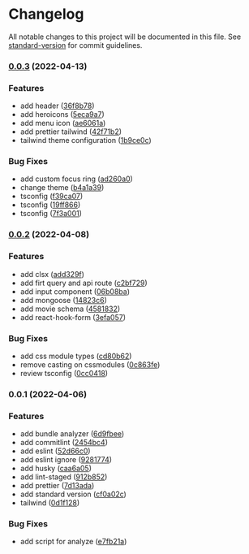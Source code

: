# Changelog

All notable changes to this project will be documented in this file. See [standard-version](https://github.com/conventional-changelog/standard-version) for commit guidelines.

### [0.0.3](https://github.com/fra-malagisi/fm-next/compare/v0.0.2...v0.0.3) (2022-04-13)


### Features

* add header ([36f8b78](https://github.com/fra-malagisi/fm-next/commit/36f8b78c7a3a3849caedc094d952a875501ab076))
* add heroicons ([5eca9a7](https://github.com/fra-malagisi/fm-next/commit/5eca9a787310a9f7ec7d22255b30485c45bea044))
* add menu icon ([ae6061a](https://github.com/fra-malagisi/fm-next/commit/ae6061a693c99535b48e1f15b66763cebe4bac13))
* add prettier tailwind ([42f71b2](https://github.com/fra-malagisi/fm-next/commit/42f71b2cdb2aa53da90e99dfeabcc90fcd78cc36))
* tailwind theme configuration ([1b9ce0c](https://github.com/fra-malagisi/fm-next/commit/1b9ce0cbb78e114f11264ae1c05710d76103cb0a))


### Bug Fixes

* add custom focus ring ([ad260a0](https://github.com/fra-malagisi/fm-next/commit/ad260a0d11ceb08f00ffb7623341dac2510521ba))
* change theme ([b4a1a39](https://github.com/fra-malagisi/fm-next/commit/b4a1a399906c01d69805bdd416207a0a0a7dd716))
* tsconfig ([f39ca07](https://github.com/fra-malagisi/fm-next/commit/f39ca079ad67786b40a42a3e5592314d7fe33ec4))
* tsconfig ([19ff866](https://github.com/fra-malagisi/fm-next/commit/19ff866f52dc20fd18dfbaa06364710de3854fdf))
* tsconfig ([7f3a001](https://github.com/fra-malagisi/fm-next/commit/7f3a0011eec2b34d1a3773c4c9554445fa14ef13))

### [0.0.2](https://github.com/fra-malagisi/fm-next/compare/v0.0.1...v0.0.2) (2022-04-08)


### Features

* add clsx ([add329f](https://github.com/fra-malagisi/fm-next/commit/add329f623db3c305f0bc8fa8038fa627522fbbe))
* add firt query and api route ([c2bf729](https://github.com/fra-malagisi/fm-next/commit/c2bf729b1d953637614a0bd08e1943b95c74955d))
* add input component ([06b08ba](https://github.com/fra-malagisi/fm-next/commit/06b08ba81adbe10385206e42d68a36fa2e29b341))
* add mongoose ([14823c6](https://github.com/fra-malagisi/fm-next/commit/14823c6e6dd8b335f9e373c011659a2df17ae379))
* add movie schema ([4581832](https://github.com/fra-malagisi/fm-next/commit/4581832aa9deca25ef6f894d5f2190b605d36fc8))
* add react-hook-form ([3efa057](https://github.com/fra-malagisi/fm-next/commit/3efa057b05f56050ae2dabf50b2aa68cd4f2d50b))


### Bug Fixes

* add css module types ([cd80b62](https://github.com/fra-malagisi/fm-next/commit/cd80b62be30cad0a3f45dde6815c29e5d95a8b2e))
* remove casting on cssmodules ([0c863fe](https://github.com/fra-malagisi/fm-next/commit/0c863fe76270fff205b2d4bbada57629c83e358e))
* review tsconfig ([0cc0418](https://github.com/fra-malagisi/fm-next/commit/0cc0418cabc00852c636e8289ffc0eedd0947b3e))

### 0.0.1 (2022-04-06)


### Features

* add bundle analyzer ([6d9fbee](https://github.com/fra-malagisi/fm-next/commit/6d9fbee1aa9bba7962c4ca0c3fd699c9cf51fbbc))
* add commitlint ([2454bc4](https://github.com/fra-malagisi/fm-next/commit/2454bc4c81fe5ee9e1fc09639d8523c1f85128ab))
* add eslint ([52d66c0](https://github.com/fra-malagisi/fm-next/commit/52d66c0e79543a33caf271fceb0d4a70d8d55150))
* add eslint ignore ([9281774](https://github.com/fra-malagisi/fm-next/commit/9281774b169de82b3233e5b05e59c395dac628de))
* add husky ([caa6a05](https://github.com/fra-malagisi/fm-next/commit/caa6a055121f738525d9d4f4822364cf5a321df2))
* add lint-staged ([912b852](https://github.com/fra-malagisi/fm-next/commit/912b852a97a276f598adcf86af901a66c8d23cec))
* add prettier ([7d13ada](https://github.com/fra-malagisi/fm-next/commit/7d13ada5dc9fd2b6556ff66ce618c06e31d7f84c))
* add standard version ([cf0a02c](https://github.com/fra-malagisi/fm-next/commit/cf0a02c13c3bb2bff525939ee5bb2e18c5c6b7e9))
* tailwind ([0d1f128](https://github.com/fra-malagisi/fm-next/commit/0d1f128a6f09db6ba949715be230ff0dd49662b3))


### Bug Fixes

* add script for analyze ([e7fb21a](https://github.com/fra-malagisi/fm-next/commit/e7fb21a53490c3b8c7232276474cc07028d34857))
